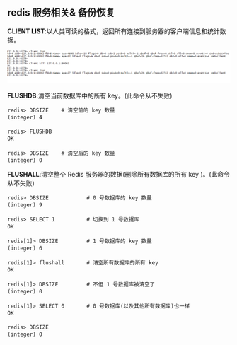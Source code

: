 ## redis 服务相关& 备份恢复

**CLIENT LIST**:以人类可读的格式，返回所有连接到服务器的客户端信息和统计数据。

![image-20200413230227760](../.vuepress/public/img/linux/redis-04.png)

**FLUSHDB**:清空当前数据库中的所有 key。(此命令从不失败)

```shell
redis> DBSIZE    # 清空前的 key 数量
(integer) 4

redis> FLUSHDB
OK

redis> DBSIZE    # 清空后的 key 数量
(integer) 0
```

**FLUSHALL**:清空整个 Redis 服务器的数据(删除所有数据库的所有 key )。(此命令从不失败)

```shell
redis> DBSIZE            # 0 号数据库的 key 数量
(integer) 9

redis> SELECT 1          # 切换到 1 号数据库
OK

redis[1]> DBSIZE         # 1 号数据库的 key 数量
(integer) 6

redis[1]> flushall       # 清空所有数据库的所有 key
OK

redis[1]> DBSIZE         # 不但 1 号数据库被清空了
(integer) 0

redis[1]> SELECT 0       # 0 号数据库(以及其他所有数据库)也一样
OK

redis> DBSIZE
(integer) 0
```
